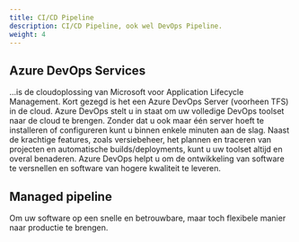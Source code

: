 ```yaml
---
title: CI/CD Pipeline
description: CI/CD Pipeline, ook wel DevOps Pipeline.
weight: 4
---
```


## Azure DevOps Services
...is de cloudoplossing van Microsoft voor Application Lifecycle Management. Kort gezegd is het een Azure DevOps Server (voorheen TFS) in de cloud. Azure DevOps stelt u in staat om uw volledige DevOps toolset naar de cloud te brengen. Zonder dat u ook maar één server hoeft te installeren of configureren kunt u binnen enkele minuten aan de slag. Naast de krachtige features, zoals versiebeheer, het plannen en traceren van projecten en automatische builds/deployments, kunt u uw toolset altijd en overal benaderen. Azure DevOps helpt u om de ontwikkeling van software te versnellen en software van hogere kwaliteit te leveren.

## Managed pipeline
Om uw software op een snelle en betrouwbare, maar toch flexibele manier naar productie te brengen.